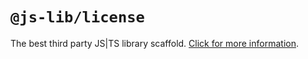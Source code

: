 # `@js-lib/license`

The best third party JS|TS library scaffold. [Click for more information](https://github.com/yanhaijing/jslib-base#readme).

